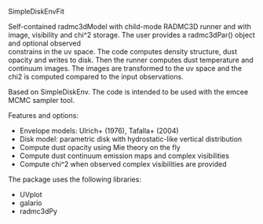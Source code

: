 SimpleDiskEnvFit

Self-contained radmc3dModel with child-mode RADMC3D runner and with 
image, visibility and chi^2 storage.
The user provides a radmc3dPar() object and optional observed     
constrains in the uv space. The code computes density structure, 
dust opacity and writes to disk. Then the runner computes dust 
temperature and continuum images. The images are transformed to the 
uv space and the chi2 is computed compared to the input observations.

Based on SimpleDiskEnv. The code is intended to be used with the 
emcee MCMC sampler tool.

Features and options:

 * Envelope models: Ulrich+ (1976), Tafalla+ (2004) 
 * Disk model: parametric disk with hydrostatic-like vertical distribution
 * Compute dust opacity using Mie theory on the fly
 * Compute dust continuum emission maps and complex visibilities
 * Compute chi^2 when observed complex visibilities are provided
 
The package uses the following libraries:

 * UVplot
 * galario
 * radmc3dPy
